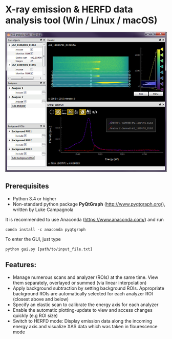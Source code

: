 # X-ray emission & HERFD data analysis tool (Win / Linux / macOS)

![alt text](https://github.com/flmiot/xes/blob/master/doc/screenshot.PNG)

## Prerequisites
-	Python 3.4 or higher
-	Non-standard python package __PyQtGraph__ (http://www.pyqtgraph.org/), written by Luke Campagnola

It is recommended to use Anaconda (https://www.anaconda.com/) and run
```
conda install -c anaconda pyqtgraph
```

To enter the GUI, just type
```
python gui.py [path/to/input_file.txt]
```

## Features:
- Manage numerous scans and analyzer (ROIs) at the same time. View them separately, overlayed or summed (via linear interpolation) 
- Apply background subtraction by setting background ROIs. Appropriate background ROIs are automatically selected for each analyzer ROI (closest above and below)
- Specify an elastic scan to calibrate the energy axis for each analyzer
- Enable the automatic plotting-update to view and access changes quickly (e.g ROI size) 
- Switch to HERFD mode: Display emission data along the incoming energy axis and visualize XAS data which was taken in flourescence mode
